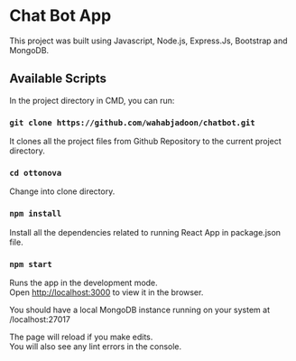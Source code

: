 # Chat Bot App

This project was built using Javascript, Node.js, Express.Js, Bootstrap and MongoDB.

## Available Scripts

In the project directory in CMD, you can run:

### `git clone https://github.com/wahabjadoon/chatbot.git`

It clones all the project files from Github Repository to the current project directory.

### `cd ottonova`

Change into clone directory.

### `npm install`

Install all the dependencies related to running React App in package.json file.

### `npm start`

Runs the app in the development mode.\
Open [http://localhost:3000](http://localhost:3000) to view it in the browser.

You should have a local MongoDB instance running on your system at /localhost:27017

The page will reload if you make edits.\
You will also see any lint errors in the console.
